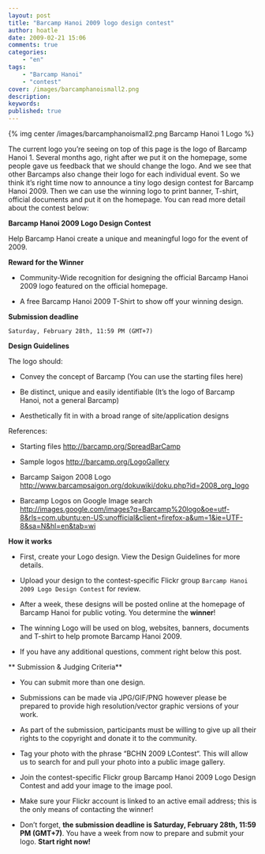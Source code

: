 ```yaml
---
layout: post
title: "Barcamp Hanoi 2009 logo design contest"
author: hoatle
date: 2009-02-21 15:06
comments: true
categories:
    - "en"
tags:
    - "Barcamp Hanoi"
    - "contest"
cover: /images/barcamphanoismall2.png
description:
keywords:
published: true
---
```


{% img center /images/barcamphanoismall2.png Barcamp Hanoi 1 Logo %}

The current logo you’re seeing on top of this page is the logo of Barcamp Hanoi 1. Several months
ago, right after we put it on the homepage,  some people gave us feedback that we should change the
logo. And we see that other Barcamps also change their logo for each individual event. So we think
it’s right time now to announce a tiny logo design contest for Barcamp Hanoi 2009. Then we can use
the winning logo to print banner, T-shirt, official documents and put it on the homepage. You can
read more detail about the contest below:

<!-- more -->

**Barcamp Hanoi 2009 Logo Design Contest**

Help Barcamp Hanoi create a unique and meaningful logo for the event of 2009.

**Reward for the Winner**

- Community-Wide recognition for designing the official Barcamp Hanoi 2009 logo featured on the
official homepage.

- A free Barcamp Hanoi 2009 T-Shirt to show off your winning design.

**Submission deadline**

`Saturday, February 28th, 11:59 PM (GMT+7)`

**Design Guidelines**

The logo should:

- Convey the concept of Barcamp (You can use the starting files here)

- Be distinct, unique and easily identifiable (It’s the logo of Barcamp Hanoi, not a general Barcamp)

- Aesthetically fit in with a broad range of site/application designs

References:

- Starting files http://barcamp.org/SpreadBarCamp

- Sample logos http://barcamp.org/LogoGallery

- Barcamp Saigon 2008 Logo http://www.barcampsaigon.org/dokuwiki/doku.php?id=2008_org_logo

- Barcamp Logos on Google Image search http://images.google.com/images?q=Barcamp%20logo&oe=utf-8&rls=com.ubuntu:en-US:unofficial&client=firefox-a&um=1&ie=UTF-8&sa=N&hl=en&tab=wi

**How it works**

- First, create your Logo design. View the Design Guidelines for more details.

- Upload your design to the contest-specific Flickr group `Barcamp Hanoi 2009 Logo Design Contest`
for review.

- After a week, these designs will be posted online at the homepage of Barcamp Hanoi for public
voting. You determine the **winner**!

- The winning Logo will be used on blog, websites, banners, documents and T-shirt to help promote
Barcamp Hanoi 2009.

- If you have any additional questions, comment right below this post.

** Submission & Judging Criteria**

- You can submit more than one design.

- Submissions can be made via JPG/GIF/PNG however please be prepared to provide high
resolution/vector graphic versions of your work.

- As part of the submission, participants must be willing to give up all their rights to the
copyright and donate it to the community.

- Tag your photo with the phrase “BCHN 2009 LContest“. This will allow us to search for and pull your
photo into a public image gallery.

- Join the contest-specific Flickr group Barcamp Hanoi 2009 Logo Design Contest and add your image
to the image pool.

- Make sure your Flickr account is linked to an active email address; this is the only means of
contacting the winner!

- Don’t forget, **the submission deadline is Saturday, February 28th, 11:59 PM (GMT+7)**. You have a
week from now to prepare and submit your logo. **Start right now!**
